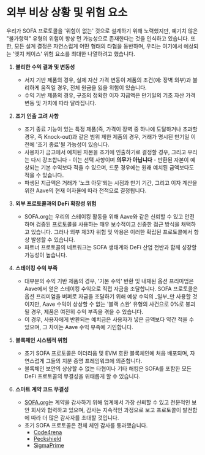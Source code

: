 # 외부 비상 상황 및 위험 요소

우리가 SOFA 프로토콜을 '위험이 없는' 것으로 설계하기 위해 노력했지만, 예기치 않은 "불가항력" 유형의 위험이 항상 먼 가능성으로 존재한다는 것을 인식하고 있습니다. 또한, 모든 설계 결정은 자연스럽게 어떤 형태의 타협을 동반하며, 우리는 여기에서 예상되는 '엣지 케이스' 위험 요소를 최대한 나열하려고 했습니다.

1. **불리한 수익 결과 및 변동성**
    - 서지 기반 제품의 경우, 실제 자산 가격 변동이 제품의 조건(예: 장벽 외부)과 불리하게 움직일 경우, 전체 원금을 잃을 위험이 있습니다.
    - 수익 기반 제품의 경우, 구조의 정확한 이자 지급액은 만기일의 기초 자산 가격 변동 및 가치에 따라 달라집니다.

2. **조기 인출 고려 사항**
    - 조기 종료 기능이 있는 특정 제품(즉, 가격이 장벽 중 하나에 도달하거나 초과할 경우, 즉 Knock-out)과 같은 범위 제한 제품의 경우, 거래가 명시된 만기일 이전에 '조기 종료'될 가능성이 있습니다.
    - 사용자가 금고에서 예치된 자본을 조기에 인출하기로 결정할 경우, 그리고 우리는 다시 강조합니다 - 이는 선택 사항이며 **의무가 아닙니다** - 반환된 자본이 예상되는 기본 수익보다 적을 수 있으며, 드문 경우에는 원래 예치된 금액보다도 적을 수 있습니다.
    - 파생된 지급액은 거래가 '노크 아웃'되는 시점과 만기 기간, 그리고 이자 계산을 위한 Aave의 현재 이자율에 따라 전적으로 결정됩니다.

3. **외부 프로토콜과의 DeFi 확장성 위험**
    - SOFA.org는 우리의 스테이킹 활동을 위해 Aave와 같은 신뢰할 수 있고 안전하며 검증된 프로토콜을 사용하는 매우 보수적이고 신중한 접근 방식을 채택하고 있습니다. 그러나 외부 제3자 위험 및 악용은 이러한 확립된 프로토콜에서 항상 발생할 수 있습니다.
    - 파트너 프로토콜의 네트워크는 SOFA 생태계와 DeFi 산업 전반과 함께 성장할 가능성이 높습니다.

4. **스테이킹 수익 부족**
    - 대부분의 수익 기반 제품의 경우, '기본 수익' 반환 및 내재된 옵션 프리미엄은 Aave에서 얻은 스테이킹 수익으로 직접 자금을 조달합니다. SOFA 프로토콜은 옵션 프리미엄을 버퍼로 자금을 조달하기 위해 예상 수익의 _일부_만 사용할 것이지만, Aave 수익이 상상할 수 없는 '블랙 스완' 유형의 사건으로 0%로 붕괴될 경우, 제품은 여전히 수익 부족을 겪을 수 있습니다.
    - 이 경우, 사용자에게 반환되는 예치금은 사용자가 넣은 금액보다 약간 적을 수 있으며, 그 차이는 Aave 수익 부족에 기인합니다.

5. **블록체인 시스템적 위험**
    - 초기 SOFA 프로토콜은 이더리움 및 EVM 호환 블록체인에 처음 배포되며, 자연스럽게 그들의 지분 증명 프레임워크에 의존합니다.
    - 블록체인 보안의 상상할 수 없는 타협이나 기타 해킹은 SOFA를 포함한 모든 DeFi 프로토콜의 무결성을 위태롭게 할 수 있습니다.

6. **스마트 계약 코드 무결성**
    - [SOFA.org](http://SOFA.org)는 계약을 감사하기 위해 업계에서 가장 신뢰할 수 있고 전문적인 보안 회사와 협력하고 있으며, 감사는 지속적인 과정으로 보고 프로토콜이 발전함에 따라 더 많은 감사자를 초대할 것입니다.
    - 초기 SOFA 프로토콜은 전체 체인 감사를 통과했습니다.
      - [Code4rena](https://code4rena.com/reports/2024-05-sofa-pro-league)
      - [Peckshield](https://github.com/peckshield/publications/blob/master/audit_reports/PeckShield-Audit-Report-Sofa-v1.0.pdf)
      - [SigmaPrime](https://github.com/sigp/public-audits/blob/master/reports/sofa/review.pdf)